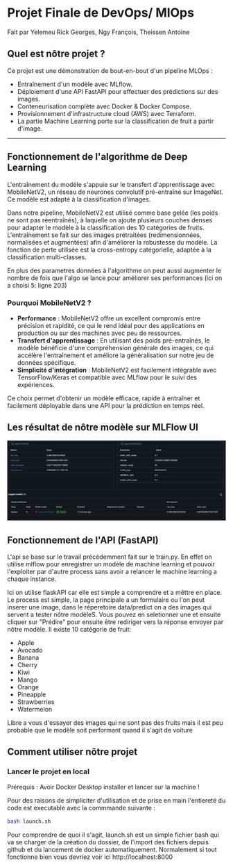 # Projet Finale de DevOps/ MlOps
Fait par Yelemeu Rick Georges, Ngy François, Theissen Antoine

## Quel est nôtre projet ?

Ce projet est une démonstration de bout-en-bout d'un pipeline MLOps :
- Entraînement d'un modèle avec MLflow.
- Déploiement d'une API FastAPI pour effectuer des prédictions sur des images.
- Conteneurisation complète avec Docker & Docker Compose.
- Provisionnement d'infrastructure cloud (AWS) avec Terraform.
- La partie Machine Learning porte sur la classification de fruit a partir d'image.

---
## Fonctionnement de l'algorithme de Deep Learning

L'entraînement du modèle s'appuie sur le transfert d'apprentissage avec MobileNetV2, un réseau de neurones convolutif pré-entraîné sur ImageNet. Ce modèle est  adapté à la classification d'images.

Dans notre pipeline, MobileNetV2 est utilisé comme base gelée (les poids ne sont pas réentraînés), à laquelle on ajoute plusieurs couches denses pour adapter le modèle à la classification des 10 catégories de fruits. L'entraînement se fait sur des images prétraitées (redimensionnées, normalisées et augmentées) afin d'améliorer la robustesse du modèle. La fonction de perte utilisée est la cross-entropy catégorielle, adaptée à la classification multi-classes.

En plus des parametres données à l'algorithme on peut aussi augmenter le nombre de fois que l'algo se lance pour améliorer ses performances (ici on a choisi 5: ligne 203)

### Pourquoi MobileNetV2 ?

- **Performance** : MobileNetV2 offre un excellent compromis entre précision et rapidité, ce qui le rend idéal pour des applications en production ou sur des machines avec peu de ressources.
- **Transfert d'apprentissage** : En utilisant des poids pré-entraînés, le modèle bénéficie d'une compréhension générale des images, ce qui accélère l'entraînement et améliore la généralisation sur notre jeu de données spécifique.
- **Simplicité d'intégration** : MobileNetV2 est facilement intégrable avec TensorFlow/Keras et compatible avec MLflow pour le suivi des expériences.

Ce choix permet d'obtenir un modèle efficace, rapide à entraîner et facilement déployable dans une API pour la prédiction en temps réel.
## Les résultat de nôtre modèle sur MLFlow UI
![Texte alternatif](Accuracy.png)

## Fonctionnement de l'API (FastAPI)

L'api se base sur le travail précédemment fait sur le train.py. En effet on utilise mlflow pour enregistrer un modèle de machine learning et pouvoir l'exploiter par d'autre process sans avoir a relancer le machine learning a chaque instance.

Ici on utilise flaskAPI car elle est simple a comprendre et a mêttre en place. Le process est simple, la page principale a un formulaire ou l'on peut inserer une image, dans le réperetoire data/predict on a des images qui servent a tester nôtre modèleS. Vous pouvez en seletionner une et ensuite cliquer sur "Prédire" pour ensuite être rediriger vers la réponse envoyer par nôtre modèle. Il existe 10 catégorie de fruit:
- Apple
- Avocado
- Banana
- Cherry
- Kiwi
- Mango
- Orange
- Pineapple
- Strawberries
- Watermelon

Libre a vous d'essayer des images qui ne sont pas des fruits mais il est peu probable que le modèle soit performant quand il s'agit de voiture 


## Comment utiliser nôtre projet 


###  Lancer le projet en local
Prérequis : Avoir Docker Desktop installer et lancer sur la machine !

Pour des raisons de simpliciter d'utilisation et de prise en main l'entiereté du code est executable avec la commmande suivante :
````bash
bash launch.sh
````
Pour comprendre de quoi il s'agit, launch.sh est un simple fichier bash qui va se charger de la création du dossier, de l'import des fichiers depuis github et du lancement de docker automatiquement. Normalement si tout fonctionne bien vous devriez voir ici http://localhost:8000

